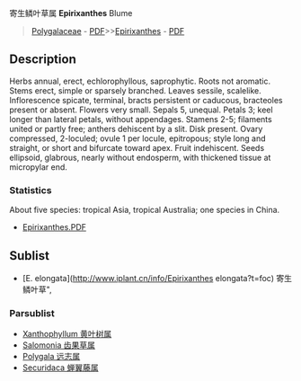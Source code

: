 寄生鳞叶草属 **Epirixanthes** Blume

> [Polygalaceae](http://www.iplant.cn/info/Polygalaceae?t=foc) - [PDF](http://www.iplant.cn/foc/pdf/Polygalaceae.pdf)>>[Epirixanthes](http://www.iplant.cn/info/Epirixanthes?t=foc) - [PDF](http://www.iplant.cn/foc/pdf/Epirixanthes.pdf)

## Description

Herbs annual, erect, echlorophyllous, saprophytic. Roots not aromatic. Stems erect, simple or sparsely branched. Leaves sessile, scalelike. Inflorescence spicate, terminal, bracts persistent or caducous, bracteoles present or absent. Flowers very small. Sepals 5, unequal. Petals 3; keel longer than lateral petals, without appendages. Stamens 2-5; filaments united or partly free; anthers dehiscent by a slit. Disk present. Ovary compressed, 2-loculed; ovule 1 per locule, epitropous; style long and straight, or short and bifurcate toward apex. Fruit indehiscent. Seeds ellipsoid, glabrous, nearly without endosperm, with thickened tissue at micropylar end.

### Statistics
About five species: tropical Asia, tropical Australia; one species in China.


* [Epirixanthes.PDF](http://www.iplant.cn/foc/pdf/Epirixanthes.pdf)

## Sublist

* [E.  elongata](http://www.iplant.cn/info/Epirixanthes elongata?t=foc) 寄生鳞叶草",

### Parsublist

* [Xanthophyllum  黄叶树属](http://www.iplant.cn/info/Xanthophyllum?t=foc)
* [Salomonia  齿果草属](http://www.iplant.cn/info/Salomonia?t=foc)
* [Polygala  远志属](http://www.iplant.cn/info/Polygala?t=foc)
* [Securidaca  蝉翼藤属](http://www.iplant.cn/info/Securidaca?t=foc)
